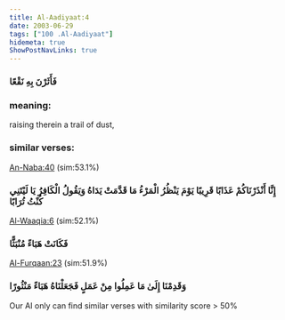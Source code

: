 ```yaml
---
title: Al-Aadiyaat:4
date: 2003-06-29
tags: ["100 .Al-Aadiyaat"]
hidemeta: true 
ShowPostNavLinks: true 
---
```

### فَأَثَرْنَ بِهِ نَقْعًا
### meaning: 
raising therein a trail of dust,
### similar verses: 

[An-Naba:40](/78/40) (sim:53.1%)

### إِنَّا أَنْذَرْنَاكُمْ عَذَابًا قَرِيبًا يَوْمَ يَنْظُرُ الْمَرْءُ مَا قَدَّمَتْ يَدَاهُ وَيَقُولُ الْكَافِرُ يَا لَيْتَنِي كُنْتُ تُرَابًا

[Al-Waaqia:6](/56/6) (sim:52.1%)

### فَكَانَتْ هَبَاءً مُنْبَثًّا

[Al-Furqaan:23](/25/23) (sim:51.9%)

### وَقَدِمْنَا إِلَىٰ مَا عَمِلُوا مِنْ عَمَلٍ فَجَعَلْنَاهُ هَبَاءً مَنْثُورًا

Our AI only can find similar verses with similarity score > 50% 


